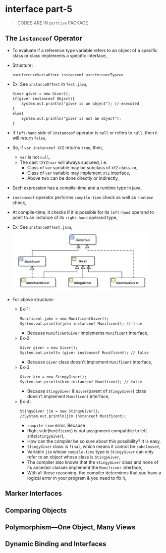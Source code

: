 

# interface part-5

> CODES ARE IN `partFive` PACKAGE

## The `instanceof` Operator
- To evaluate if a reference type variable refers to an object of a specific class or class implements a specific interface,
- Structure:
    ```
    <<referenceVariable>> instanceof <<referenceType>>
    ```
- Ex: See `instanceOfTest` in `Test.java`,
  ```
  Giver giver = new Giver();
  if(giver instanceof Object){
      System.out.println("giver is an object"); // executed
  }
  else{
      System.out.println("giver is not an object");
  }
  ```
- If `left-hand` side of `instanceof` operator is `null` or refers to `null`, then it will return `false`,
- So, if `var instanceof XYZ` returns `true`, then,
  - `var` is not `null`,
  - The cast `(XYZ)var` will always succeed, i.e. 
    - Class of `var` variable may be subclass of `XYZ` class. or,
    - Class of `var` variable may implement `XYZ` interface,
    - Above two can be done directly or indirectly,

- Each expression has a compile-time and a runtime type in java,  
- `instanceof` operator performs `compile-time` check as well as `runtime` check,
- At compile-time, it checks if it is possible for its `left-hand` operand to point to an instance of its `right-hand` operand type,
- Ex: See `InstanceOfTest.java`,
  <img src="files/instanceof_operator.jpg" height="200px">
- For above structure:
  - Ex-1:
    ```
    Munificent john = new MunificentGiver();
    System.out.println(john instanceof Munificent); // true
    ```
    - Because `MunificentGiver` implements `Munificent` interface,
  - Ex-2:
    ```
    Giver giver = new Giver();
    System.out.println (giver instanceof Munificent); // false
    ```
    - Because `Giver` class doesn't implement `Munificent` interface,
  - Ex-3:
    ```
    Giver kim = new StingyGiver();
    System.out.println(kim instanceof Munificent); // false
    ```
    - Because `StingyGiver` & `Giver`(parent of `StingyGiver`) class doesn't implement `Munificent` interface,
  - Ex-4:
    ```
    StingyGiver jim = new StingyGiver();
    //System.out.println(jim instanceof Munificent);
    ```
    - `compile-time` error. Because
    - Right side(`Munificent`) is not assignment compatible to left side(`StingyGiver`),
    - How can the compiler be so sure about this possibility? It is easy,
    - `StingyGiver` class is `final`, which means it cannot be `subclassed`,
    - Variable `jim` whose `compile-time` type is `StingyGiver` can only refer to an object whose class is `StingyGiver`,
    - The compiler also knows that the `StingyGiver` class and none of its ancestor classes implement the `Munificent` interface,
    - With all these reasoning, the compiler determines that you have a logical error in your program & you need to fix it,


## Marker Interfaces

## Comparing Objects

## Polymorphism—One Object, Many Views

## Dynamic Binding and Interfaces
